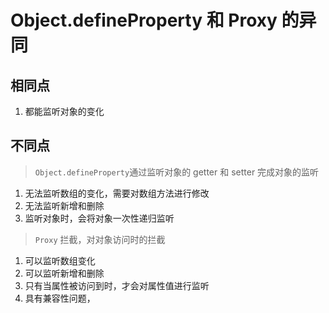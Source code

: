 # Object.defineProperty 和 Proxy 的异同

## 相同点

1. 都能监听对象的变化

## 不同点

> `Object.defineProperty`通过监听对象的 getter 和 setter 完成对象的监听

1. 无法监听数组的变化，需要对数组方法进行修改
2. 无法监听新增和删除
3. 监听对象时，会将对象一次性递归监听

> `Proxy` 拦截，对对象访问时的拦截

1. 可以监听数组变化
2. 可以监听新增和删除
3. 只有当属性被访问到时，才会对属性值进行监听
4. 具有兼容性问题，
